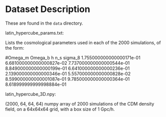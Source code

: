 # Dataset Description

These are found in the `data` directory.

latin_hypercube_params.txt: 

Lists the cosmological parameters used in each of the 2000 simulations, of the form:

#Omega_m                 Omega_b                  h                        n_s                      sigma_8
1.755000000000000171e-01 6.681000000000000827e-02 7.737000000000000544e-01 8.849000000000000199e-01 6.641000000000000236e-01
2.139000000000000346e-01 5.557000000000000828e-02 8.599000000000001087e-01 9.785000000000000364e-01 8.618999999999998884e-01


latin_hypercube_3D.npy: 

(2000, 64, 64, 64) numpy array of 2000 simulations of the CDM density field, on a 64x64x64 grid, with a box size of 1 Gpc/h.